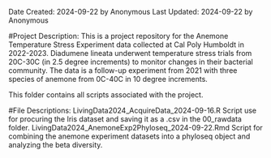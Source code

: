 Date Created: 2024-09-22 by Anonymous
Last Updated: 2024-09-22 by Anonymous

#Project Description: 
This is a project repository for the Anemone Temperature Stress Experiment data collected at Cal Poly Humboldt in 2022-2023. Diadumene lineata underwent temperature stress trials from 20C-30C (in 2.5 degree increments) to monitor changes in their bacterial community. The data is a follow-up experiment from 2021 with three species of anemone from 0C-40C in 10 degree increments.

This folder contains all scripts associated with the project.

#File Descriptions:
	LivingData2024_AcquireData_2024-09-16.R
		Script use for procuring the Iris dataset and saving it as a .csv in the 00_rawdata folder.
	LivingData2024_AnemoneExp2Phyloseq_2024-09-22.Rmd
		Script for combining the anemone experiment datasets into a phyloseq object and analyzing the beta diversity. 